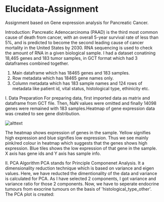 # Elucidata-Assignment

Assignment based on Gene expression analysis for Pancreatic Cancer.

Introduction: Pancreatic Adenocarcinoma (PAAD) is the third most common cause of death from cancer, with an overall 5-year survival rate of less than 5%, and is predicted to become the second leading cause of cancer mortality in the United States by 2030. RNA sequencing is used to check the amount of RNA in a given biological sample. I had a dataset conatining 18,465 genes and 183 tumor samples, in GCT format which had 3 dataframes combined together. 

1. Main dataframe which has 18465 genes and 183 samples.
2. Row metadata which has 18465 gene names only.
3. Column metadata which has 183 sample names and 124 rows of metadata like patient id, vital status, histological type, ethinicity etc.

I.  Data Preparation
For preparing data, first imported data as matrix and dataframe from GCT file. Then, NaN values were omitted and finally 14098 genes were remained with 183 samples.Heatmap of gene expression data was created to see gene distribution. 

![alttext](https://user-images.githubusercontent.com/75350171/100968435-5934ee00-3557-11eb-9dac-f74e95e7231b.PNG)

The heatmap shows expression of genes in the sample. Yellow signifies high expression and blue signifies low expression. Thus we see mainly pink/red colour in heatmap which suggests that the genes shows high expression. Blue tiles shows the low expression of that gene in the sample. X axis has gene ids and Y axis has sample info. 

II. PCA Algorithm 
PCA stands for Principle Componenet Analysis. It a dimensionality reduction technique which is based on variance and eigen values. Here, we have reducted the dimentionality of the data and variance is calculated for PCA. As I have selected 2 components, I got variance and variance ratio for those 2 components. 
Now, we have to seperate endocrine tumours from exocrine tumours on the basis of 'histological_type_other'. The PCA plot is created: 
